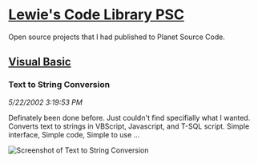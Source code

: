 # [Lewie's Code Library PSC](../../README.md)

Open source projects that I had published to Planet Source Code.

## [Visual Basic](../README.md)

### Text to String Conversion

*5/22/2002 3:19:53 PM*

Definately been done before. Just couldn't find specifially what I wanted. Converts text to strings in VBScript, Javascript, and T-SQL script. Simple interface, Simple code, Simple to use ...

![Screenshot of Text to String Conversion](/screenshot.jpg)



